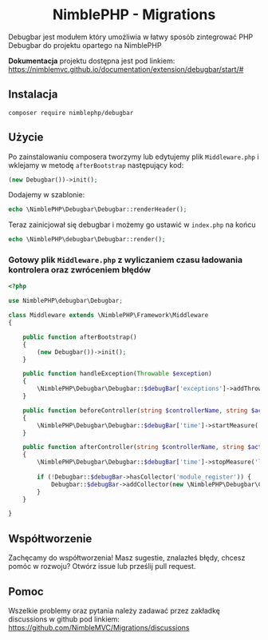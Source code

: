 # <h1 align="center">NimblePHP - Migrations</h1>
Debugbar jest modułem który umożliwia w łatwy sposób zintegrować PHP Debugbar do projektu opartego na NimblePHP

**Dokumentacja** projektu dostępna jest pod linkiem:
https://nimblemvc.github.io/documentation/extension/debugbar/start/#

## Instalacja
```shell
composer require nimblephp/debugbar
```

## Użycie
Po zainstalowaniu composera tworzymy lub edytujemy plik `Middleware.php` i wklejamy w metodę `afterBootstrap` następujący kod:
```php
(new Debugbar())->init();
```
Dodajemy w szablonie:
```php
echo \NimblePHP\Debugbar\Debugbar::renderHeader();
```
Teraz zainicjował się debugbar i możemy go ustawić w `index.php` na końcu
```php
echo \NimblePHP\debugbar\Debugbar::render();
```

### Gotowy plik `Middleware.php` z wyliczaniem czasu ładowania kontrolera oraz zwróceniem błędów
```php
<?php

use NimblePHP\debugbar\Debugbar;

class Middleware extends \NimblePHP\Framework\Middleware
{

    public function afterBootstrap()
    {
        (new Debugbar())->init();
    }

    public function handleException(Throwable $exception)
    {
        \NimblePHP\Debugbar\Debugbar::$debugBar['exceptions']->addThrowable($exception);
    }

    public function beforeController(string $controllerName, string $action, array $params)
    {
        \NimblePHP\Debugbar\Debugbar::$debugBar['time']->startMeasure('load-controller-' . $controllerName . $action, 'Load ' . str_replace('\src\Controller\\', '', $controllerName) . ' controller');
    }

    public function afterController(string $controllerName, string $action, array $params)
    {
        \NimblePHP\Debugbar\Debugbar::$debugBar['time']->stopMeasure('load-controller-' . $controllerName . $action);
        
        if (!Debugbar::$debugBar->hasCollector('module_register')) {
            Debugbar::$debugBar->addCollector(new \NimblePHP\Debugbar\Collectors\ModuleCollector(\NimblePHP\Framework\ModuleRegister::getAll()));
        }
    }

}
```

## Współtworzenie
Zachęcamy do współtworzenia! Masz sugestie, znalazłeś błędy, chcesz pomóc w rozwoju? Otwórz issue lub prześlij pull request.

## Pomoc
Wszelkie problemy oraz pytania należy zadawać przez zakładkę discussions w github pod linkiem:
https://github.com/NimbleMVC/Migrations/discussions
